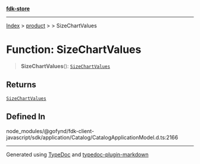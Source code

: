 [**fdk-store**](../../../README.md)
***

[Index](../../../API.md) > [product](../../README.md) > [<internal>](../README.md) > SizeChartValues

# Function: SizeChartValues

> **SizeChartValues**(): [`SizeChartValues`](../type-aliases/type-alias.SizeChartValues.md)

## Returns

[`SizeChartValues`](../type-aliases/type-alias.SizeChartValues.md)

## Defined In

node\_modules/@gofynd/fdk-client-javascript/sdk/application/Catalog/CatalogApplicationModel.d.ts:2166

***
Generated using [TypeDoc](https://typedoc.org/) and [typedoc-plugin-markdown](https://www.npmjs.com/package/typedoc-plugin-markdown)
